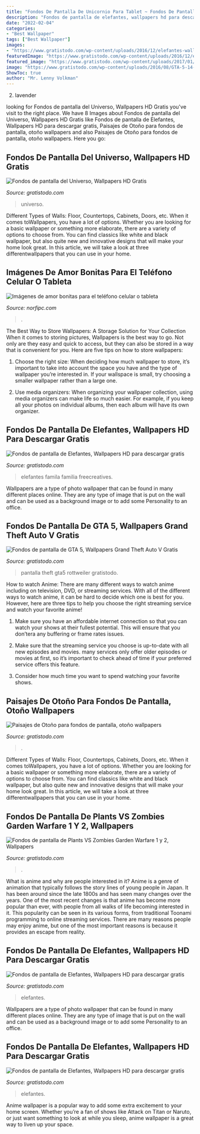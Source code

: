 ```yaml
---
title: "Fondos De Pantalla De Unicornio Para Tablet ~ Fondos De Pantalla De Plants Vs Zombies Garden Warfare 1 Y 2, Wallpapers"
description: "Fondos de pantalla de elefantes, wallpapers hd para descargar gratis"
date: "2022-02-04"
categories:
- "Best Wallpaper"
tags: ["Best Wallpaper"]
images:
- "https://www.gratistodo.com/wp-content/uploads/2016/12/elefantes-wallpapers-11-800x600.jpg"
featuredImage: "https://www.gratistodo.com/wp-content/uploads/2016/12/elefantes-wallpapers-6.jpg"
featured_image: "https://www.gratistodo.com/wp-content/uploads/2017/01/Plants-vs-zombies-garden-warfare-1920x1080p-2.png"
image: "https://www.gratistodo.com/wp-content/uploads/2016/08/GTA-5-14-800x500.jpg"
ShowToc: true
author: "Mr. Lenny Volkman"
---
```



2. lavender 

	

		
looking for Fondos de pantalla del Universo, Wallpapers HD Gratis you've visit to the right place. We have 8 Images about Fondos de pantalla del Universo, Wallpapers HD Gratis like Fondos de pantalla de Elefantes, Wallpapers HD para descargar gratis, Paisajes de Otoño para fondos de pantalla, otoño wallpapers and also Paisajes de Otoño para fondos de pantalla, otoño wallpapers. Here you go:
		
    
## Fondos De Pantalla Del Universo, Wallpapers HD Gratis

<img loading=lazy src="https://www.gratistodo.com/wp-content/uploads/2017/02/Universo-wallpapers-1.jpg" onerror="this.onerror=null;this.src='https://tse2.mm.bing.net/th?id=OIP.Vxvq4ql6KWrAhI9tbzzovQHaE5&amp;pid=15.1';" alt="Fondos de pantalla del Universo, Wallpapers HD Gratis">

_Source: gratistodo.com_

>universo. 

	

Different Types of Walls: Floor, Countertops, Cabinets, Doors, etc.
When it comes toWallpapers, you have a lot of options. Whether you are looking for a basic wallpaper or something more elaborate, there are a variety of options to choose from. You can find classics like white and black wallpaper, but also quite new and innovative designs that will make your home look great. In this article, we will take a look at three differentwallpapers that you can use in your home.

    
## Imágenes De Amor Bonitas Para El Teléfono Celular O Tableta

<img loading=lazy src="https://norfipc.com/fotos/amor-celulares/cuando-volveras-480.jpeg" onerror="this.onerror=null;this.src='https://tse2.mm.bing.net/th?id=OIP.bT1BByOsB25OYjOZe8fKkAHaLH&amp;pid=15.1';" alt="Imágenes de amor bonitas para el teléfono celular o tableta">

_Source: norfipc.com_

>. 

	

The Best Way to Store Wallpapers: A Storage Solution for Your Collection
When it comes to storing pictures, Wallpapers is the best way to go. Not only are they easy and quick to access, but they can also be stored in a way that is convenient for you. Here are five tips on how to store wallpapers:
1) Choose the right size: When deciding how much wallpaper to store, it’s important to take into account the space you have and the type of wallpaper you’re interested in. If your wallspace is small, try choosing a smaller wallpaper rather than a large one.

2) Use media organizers: When organizing your wallpaper collection, using media organizers can make life so much easier. For example, if you keep all your photos on individual albums, then each album will have its own organizer.

    
## Fondos De Pantalla De Elefantes, Wallpapers HD Para Descargar Gratis

<img loading=lazy src="https://www.gratistodo.com/wp-content/uploads/2016/12/elefantes-wallpapers-6.jpg" onerror="this.onerror=null;this.src='https://tse1.mm.bing.net/th?id=OIP.M1gkL4yOWIJ-83DGIcde4QAAAA&amp;pid=15.1';" alt="Fondos de pantalla de Elefantes, Wallpapers HD para descargar gratis">

_Source: gratistodo.com_

>elefantes famila familia freecreatives. 

	



Wallpapers are a type of photo wallpaper that can be found in many different places online. They are any type of image that is put on the wall and can be used as a background image or to add some Personality to an office.

    
## Fondos De Pantalla De GTA 5, Wallpapers Grand Theft Auto V Gratis

<img loading=lazy src="https://www.gratistodo.com/wp-content/uploads/2016/08/GTA-5-14-800x500.jpg" onerror="this.onerror=null;this.src='https://tse1.mm.bing.net/th?id=OIP.Qv2dO731eWS9S0YemxqPSQHaEo&amp;pid=15.1';" alt="Fondos de pantalla de GTA 5, Wallpapers Grand Theft Auto V Gratis">

_Source: gratistodo.com_

>pantalla theft gta5 rottweiler gratistodo. 

	

How to watch Anime: There are many different ways to watch anime including on television, DVD, or streaming services.
With all of the different ways to watch anime, it can be hard to decide which one is best for you. However, here are three tips to help you choose the right streaming service and watch your favorite anime!
1. Make sure you have an affordable internet connection so that you can watch your shows at their fullest potential. This will ensure that you don’tera any buffering or frame rates issues.

2. Make sure that the streaming service you choose is up-to-date with all new episodes and movies. many services only offer older episodes or movies at first, so it’s important to check ahead of time if your preferred service offers this feature.

3. Consider how much time you want to spend watching your favorite shows.

    
## Paisajes De Otoño Para Fondos De Pantalla, Otoño Wallpapers

<img loading=lazy src="https://www.gratistodo.com/wp-content/uploads/2016/10/imagenes-otoño-fondos-hd-gratis-800x500.jpg" onerror="this.onerror=null;this.src='https://tse2.mm.bing.net/th?id=OIP.uYB96omehZu6sAlkoUhdagHaEo&amp;pid=15.1';" alt="Paisajes de Otoño para fondos de pantalla, otoño wallpapers">

_Source: gratistodo.com_

>. 

	

Different Types of Walls: Floor, Countertops, Cabinets, Doors, etc.
When it comes toWallpapers, you have a lot of options. Whether you are looking for a basic wallpaper or something more elaborate, there are a variety of options to choose from. You can find classics like white and black wallpaper, but also quite new and innovative designs that will make your home look great. In this article, we will take a look at three differentwallpapers that you can use in your home.

    
## Fondos De Pantalla De Plants VS Zombies Garden Warfare 1 Y 2, Wallpapers

<img loading=lazy src="https://www.gratistodo.com/wp-content/uploads/2017/01/Plants-vs-zombies-garden-warfare-1920x1080p-2.png" onerror="this.onerror=null;this.src='https://tse3.mm.bing.net/th?id=OIP.UfWCXDOhHvzcqSFPvHz3kAHaEK&amp;pid=15.1';" alt="Fondos de pantalla de Plants VS Zombies Garden Warfare 1 y 2, Wallpapers">

_Source: gratistodo.com_

>. 

	

What is anime and why are people interested in it?
Anime is a genre of animation that typically follows the story lines of young people in Japan. It has been around since the late 1800s and has seen many changes over the years. One of the most recent changes is that anime has become more popular than ever, with people from all walks of life becoming interested in it. This popularity can be seen in its various forms, from traditional Toonami programming to online streaming services. There are many reasons people may enjoy anime, but one of the most important reasons is because it provides an escape from reality.

    
## Fondos De Pantalla De Elefantes, Wallpapers HD Para Descargar Gratis

<img loading=lazy src="https://www.gratistodo.com/wp-content/uploads/2016/12/elefantes-wallpapers-11-800x600.jpg" onerror="this.onerror=null;this.src='https://tse4.mm.bing.net/th?id=OIP.OELn7umwhdpiS5yKXy_H-AHaFj&amp;pid=15.1';" alt="Fondos de pantalla de Elefantes, Wallpapers HD para descargar gratis">

_Source: gratistodo.com_

>elefantes. 

	



Wallpapers are a type of photo wallpaper that can be found in many different places online. They are any type of image that is put on the wall and can be used as a background image or to add some Personality to an office.

    
## Fondos De Pantalla De Elefantes, Wallpapers HD Para Descargar Gratis

<img loading=lazy src="https://www.gratistodo.com/wp-content/uploads/2016/12/elefantes-wallpapers-20-800x450.jpg" onerror="this.onerror=null;this.src='https://tse1.mm.bing.net/th?id=OIP.67t46eiX8ikxi9-OvQO5agHaEK&amp;pid=15.1';" alt="Fondos de pantalla de Elefantes, Wallpapers HD para descargar gratis">

_Source: gratistodo.com_

>elefantes. 

	

Anime wallpaper is a popular way to add some extra excitement to your home screen. Whether you’re a fan of shows like Attack on Titan or Naruto, or just want something to look at while you sleep, anime wallpaper is a great way to liven up your space.


